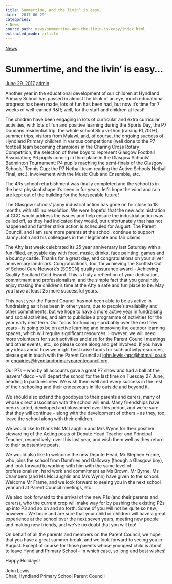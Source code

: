 ```yaml
---
title: Summertime, and the livin’ is easy…
date: '2017-06-29'
categories:
- News
source_path: news/summertime-and-the-livin-is-easy/index.html
extracted_mode: article
---
```

[News](/news/)

# Summertime, and the livin’ is easy…

[June 29, 2017](/news/summertime-and-the-livin-is-easy/) [admin](author/admin/)

Another year in the educational development of our children at Hyndland Primary School has passed in almost the blink of an eye, much educational progress has been made, lots of fun has been had, but now it’s time for 7 weeks of well-earned R&R; well, for the staff and children at least!

The children have been engaging in lots of curricular and extra curricular activities, with lots of fun and positive learning during the Sports Day, the P7 Dounans residential trip, the whole school Skip-a-thon (raising £1,700+), summer trips, visitors from Malawi, and, of course, the ongoing success of Hyndland Primary children in various competitions (well done to the P7 football team becoming champions in the Charing Cross Rotary Competition; the selection of three boys to represent Glasgow Football Association; P6 pupils coming in third place in the Glasgow Schools’ Badminton Tournament; P4 pupils reaching the semi-finals of the Glasgow Schools’ Tennis Cup; the P7 Netball team reading the Active Schools Netball Final, etc.), involvement with the Music Club and Ensemble, etc.

The 4Rs school refurbishment was finally completed and the school is in the best physical shape it’s been in for years; let’s hope the wind and rain are kept out of the building for the foreseeable future!

The Glasgow schools’ janny industrial action has gone on for close to 18 months with still no resolution. We were hopeful that the new administration at GCC would address the issues and help ensure the industrial action was called off, as they had indicated they would, but unfortunately that has not happened and further strike action is scheduled for August. The Parent Council, and I am sure more parents at the school, continue to support Janny John and his colleagues in their legitimate and fair claims.

The Afty last week celebrated its 25 year anniversary last Saturday with a fun-filled, enjoyable day with food, music, drinks, face painting, games and a bouncy castle. Thanks for a great day, and congratulations on your silver anniversary landmark. Congratulations, too, for achieving the Scottish Out of School Care Network’s (SOSCN) quality assurance award – Achieving Quality Scotland Gold Award. This is truly a reflection of your dedication, commitment and professionalism, and the simple fact that you genuinely enjoy making the children’s time at the Afty a safe and fun place to be. May you have at least 25 more successful years.

This past year the Parent Council has not been able to be as active in fundraising as it has been in other years, due to people’s availability and other commitments, but we hope to have a more active year in fundraising and social activities, and aim to publicise a programme of activities for the year early next term. Our focus for funding – probably over the next few years – is going to be on active learning and improving the outdoor learning spaces, which will require significant resources. However, we will need more volunteers for such activities and also for the Parent Council meetings and other events, etc., so please come along and get involved. If you have any ideas about how we might best raise funds for such activity/resources, please get in touch with the Parent Council at [john.lewis-hpc@hotmail.co.uk](mailto:john.lewis-hpc@hotmail.co.uk) or [enquiries@hyndlandprimaryparentcouncil.org](mailto:enquiries@hyndlandprimaryparentcouncil.org).

Our P7s – who by all accounts gave a great P7 show and had a ball at the leavers’ disco – will depart the school for the last time on Tuesday 27 June, heading to pastures new. We wish them well and every success in the rest of their schooling and their endeavours in life outside and beyond it.

We should also extend the goodbyes to their parents and carers, many of whose direct association with the school will end. Many friendships have been started, developed and blossomed over this period, and we’re sure that they will continue – along with the development of others – as they, too, leave the school along with their children.

We would like to thank Ms McLaughlin and Mrs Wynn for their positive stewarding of the Acting posts of Depute Head Teacher and Principal Teacher, respectively, over this last year, and wish them well as they return to their substantive posts.

We would also like to welcome the new Depute Head, Mr Stephen Frame, who joins the school from Dumfries and Galloway (though a Glasgow boy), and look forward to working with him with the same level of professionalism, hard work and commitment as Ms Brown, Mr Byrne, Ms Chambers (and Ms McLaughlin and Mrs Wynn) have given to the school. Welcome Mr Frame, and we look forward to seeing you in the next school year and at Parent Council meetings, etc.

We also look forward to the arrival of the new P1s (and their parents and carers), who the current crop will make way for by pushing the existing P2s up into P3 and so on and so forth. Some of you will not be quite so new, however… We hope and are sure that your child or children will have a great experience at the school over the next seven years, meeting new people and making new friends, and we’ve no doubt that you will too!

On behalf of all the parents and members on the Parent Council, we hope that you have a great summer break, and we look forward to seeing you in August. Except of course for those parents whose youngest child is about to leave Hyndland Primary School – in which case, so long and best wishes!

Happy Holidays!

John Lewis  
Chair, Hyndland Primary School Parent Council
